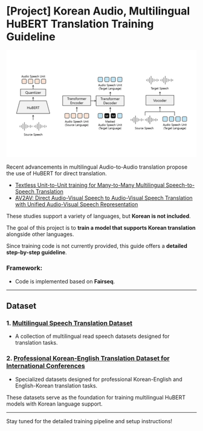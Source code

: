 # [Project] Korean Audio, Multilingual HuBERT Translation Training Guideline

![Slide10.jpg](/image/Slide10.jpg)

Recent advancements in multilingual Audio-to-Audio translation propose the use of HuBERT for direct translation.

- [Textless Unit-to-Unit training for Many-to-Many Multilingual Speech-to-Speech Translation](https://arxiv.org/abs/2308.01831)  
- [AV2AV: Direct Audio-Visual Speech to Audio-Visual Speech Translation with Unified Audio-Visual Speech Representation](https://arxiv.org/abs/2312.02512)

These studies support a variety of languages, but **Korean is not included**.

The goal of this project is to **train a model that supports Korean translation** alongside other languages.

Since training code is not currently provided, this guide offers a **detailed step-by-step guideline**.

### **Framework:**
- Code is implemented based on **Fairseq**.

---

## **Dataset**

### 1. [Multilingual Speech Translation Dataset](https://aihub.or.kr/aihubdata/data/view.do?dataSetSn=71524)
- A collection of multilingual read speech datasets designed for translation tasks.

### 2. [Professional Korean-English Translation Dataset for International Conferences](https://aihub.or.kr/aihubdata/data/view.do?currMenu=115&topMenu=100&aihubDataSe=data&dataSetSn=71693)
- Specialized datasets designed for professional Korean-English and English-Korean translation tasks.

These datasets serve as the foundation for training multilingual HuBERT models with Korean language support.

---

Stay tuned for the detailed training pipeline and setup instructions!
